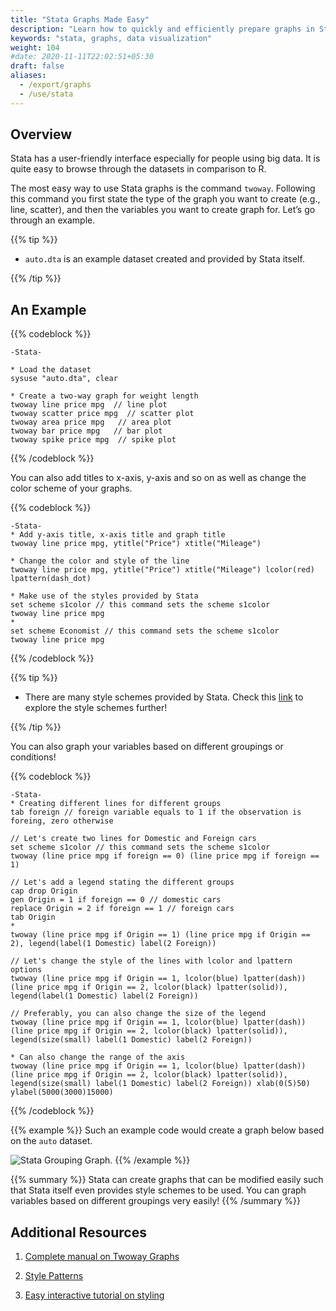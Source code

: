 ```yaml
---
title: "Stata Graphs Made Easy"
description: "Learn how to quickly and efficiently prepare graphs in Stata."
keywords: "stata, graphs, data visualization"
weight: 104
#date: 2020-11-11T22:02:51+05:30
draft: false
aliases:
  - /export/graphs
  - /use/stata
---
```


## Overview

Stata has a user-friendly interface especially for people using big data. It is quite easy to browse through the datasets in comparison to R.

The most easy way to use Stata graphs is the command `twoway`. Following this command you first state the type of the graph you want to create (e.g., line, scatter), and then the variables you want to create graph for. Let’s go through an example.

{{% tip %}}

- `auto.dta` is an example dataset created and provided by Stata itself.

{{% /tip %}}


## An Example


{{% codeblock %}}
```
-Stata-

* Load the dataset
sysuse "auto.dta", clear

* Create a two-way graph for weight length
twoway line price mpg  // line plot
twoway scatter price mpg  // scatter plot
twoway area price mpg   // area plot
twoway bar price mpg   // bar plot
twoway spike price mpg  // spike plot
```
{{% /codeblock %}}

You can also add titles to x-axis, y-axis and so on as well as change the color scheme of your graphs.

{{% codeblock %}}
```
-Stata-
* Add y-axis title, x-axis title and graph title
twoway line price mpg, ytitle("Price") xtitle("Mileage")

* Change the color and style of the line  
twoway line price mpg, ytitle("Price") xtitle("Mileage") lcolor(red) lpattern(dash_dot)

* Make use of the styles provided by Stata
set scheme s1color // this command sets the scheme s1color
twoway line price mpg
*
set scheme Economist // this command sets the scheme s1color
twoway line price mpg
```
{{% /codeblock %}}

{{% tip %}}

- There are many style schemes provided by Stata. Check this [link](https://people.umass.edu/biostat690c/pdf/stata%20schemes%20and%20palettes.pdf) to explore the style schemes further!  

{{% /tip %}}

You can also graph your variables based on different groupings or conditions!

{{% codeblock %}}
```
-Stata-
* Creating different lines for different groups
tab foreign // foreign variable equals to 1 if the observation is foreing, zero otherwise

// Let's create two lines for Domestic and Foreign cars
set scheme s1color // this command sets the scheme s1color
twoway (line price mpg if foreign == 0) (line price mpg if foreign == 1)

// Let's add a legend stating the different groups
cap drop Origin
gen Origin = 1 if foreign == 0 // domestic cars
replace Origin = 2 if foreign == 1 // foreign cars
tab Origin
*
twoway (line price mpg if Origin == 1) (line price mpg if Origin == 2), legend(label(1 Domestic) label(2 Foreign))

// Let's change the style of the lines with lcolor and lpattern options
twoway (line price mpg if Origin == 1, lcolor(blue) lpatter(dash)) (line price mpg if Origin == 2, lcolor(black) lpatter(solid)), legend(label(1 Domestic) label(2 Foreign))

// Preferably, you can also change the size of the legend
twoway (line price mpg if Origin == 1, lcolor(blue) lpatter(dash)) (line price mpg if Origin == 2, lcolor(black) lpatter(solid)), legend(size(small) label(1 Domestic) label(2 Foreign))

* Can also change the range of the axis
twoway (line price mpg if Origin == 1, lcolor(blue) lpatter(dash)) (line price mpg if Origin == 2, lcolor(black) lpatter(solid)), legend(size(small) label(1 Domestic) label(2 Foreign)) xlab(0(5)50) ylabel(5000(3000)15000)

```
{{% /codeblock %}}

{{% example %}}
Such an example code would create a graph below based on the `auto` dataset.

![Stata Grouping Graph.](../images/stata_group.png)
{{% /example %}}

{{% summary %}}
Stata can create graphs that can be modified easily such that Stata itself even provides style schemes to be used. You can graph variables based on different groupings very easily!
{{% /summary %}}


## Additional Resources  

1. [Complete manual on Twoway Graphs](https://www.stata.com/manuals/g-2graphtwoway.pdf#g-2graphtwoway)

2. [Style Patterns](https://www.stata.com/manuals13/g-4linepatternstyle.pdf#g-4linepatternstyle)

3. [Easy interactive tutorial on styling](https://www.stata.com/meeting/germany18/slides/germany18_Jann.pdf)
